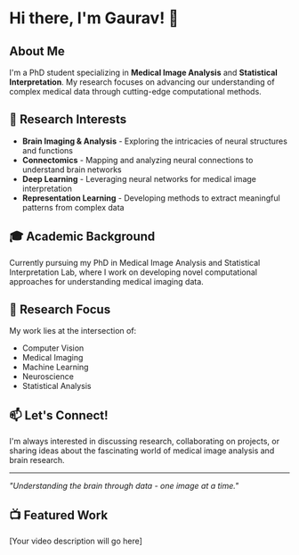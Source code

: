 # Hi there, I'm Gaurav! 👋

## About Me

I'm a PhD student specializing in **Medical Image Analysis** and **Statistical Interpretation**. My research focuses on advancing our understanding of complex medical data through cutting-edge computational methods.

## 🧠 Research Interests

- **Brain Imaging & Analysis** - Exploring the intricacies of neural structures and functions
- **Connectomics** - Mapping and analyzing neural connections to understand brain networks
- **Deep Learning** - Leveraging neural networks for medical image interpretation
- **Representation Learning** - Developing methods to extract meaningful patterns from complex data

## 🎓 Academic Background

Currently pursuing my PhD in Medical Image Analysis and Statistical Interpretation Lab, where I work on developing novel computational approaches for understanding medical imaging data.

## 🔬 Research Focus

My work lies at the intersection of:
- Computer Vision
- Medical Imaging
- Machine Learning
- Neuroscience
- Statistical Analysis

## 📫 Let's Connect!

I'm always interested in discussing research, collaborating on projects, or sharing ideas about the fascinating world of medical image analysis and brain research.

---

*"Understanding the brain through data - one image at a time."*

## 📺 Featured Work

<!-- Video will be added here -->
[Your video description will go here]

